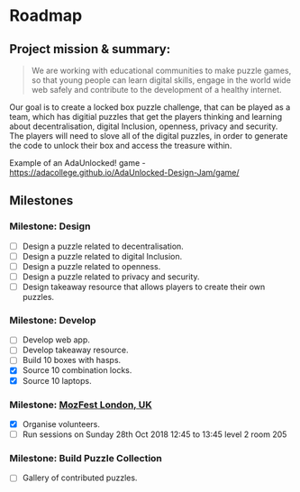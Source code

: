 # Roadmap
## Project mission & summary:
> We are working with educational communities to make puzzle games, so that young people can learn digital skills, engage in the world wide web safely and contribute to the development of a healthy internet.

Our goal is to create a locked box puzzle challenge, that can be played as a team, which has digitial puzzles that get the players thinking and learning about decentralisation, digital Inclusion, openness, privacy and security. The players will need to slove all of the digital puzzles, in order to generate the code to unlock their box and access the treasure within.

Example of an AdaUnlocked! game - https://adacollege.github.io/AdaUnlocked-Design-Jam/game/

## Milestones
### Milestone: Design
- [ ] Design a puzzle related to decentralisation.
- [ ] Design a puzzle related to digital Inclusion.
- [ ] Design a puzzle related to openness.
- [ ] Design a puzzle related to privacy and security.
- [ ] Design takeaway resource that allows players to create their own puzzles.

### Milestone: Develop
- [ ] Develop web app.
- [ ] Develop takeaway resource.
- [ ] Build 10 boxes with hasps.
- [x] Source 10 combination locks.
- [x] Source 10 laptops.

### Milestone: [MozFest London, UK](https://mozillafestival.org/)
- [x] Organise volunteers.
- [ ] Run sessions on Sunday 28th Oct 2018 12:45 to 13:45 level 2 room 205

### Milestone: Build Puzzle Collection
- [ ] Gallery of contributed puzzles. 
